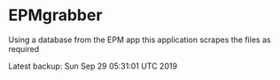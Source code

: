 # EPMgrabber
Using a database from the EPM app this application scrapes the files as required


Latest backup: Sun Sep 29 05:31:01 UTC 2019
